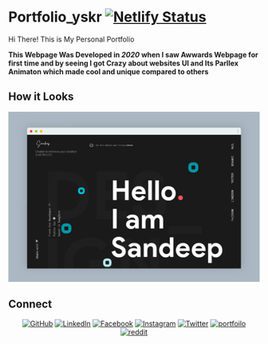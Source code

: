 # Portfolio_yskr   [![Netlify Status](https://api.netlify.com/api/v1/badges/ebcc576a-0862-4959-be4f-797160bba27c/deploy-status)](https://app.netlify.com/sites/sandeep111/deploys)
Hi There! This is My Personal Portfolio

**This Webpage Was Developed in _2020_ when I saw Awwards Webpage for first time and by seeing I got Crazy about websites UI and Its Parllex Animaton which made cool and unique compared to others**

## How it Looks

<img src="https://github.com/ysandeepkumarreddy/Portfolio_yskr/blob/main/img/ogtitle.png" />

## Connect

<p align="center">
	<a href="https://telegram.me/ysandeepkumarreddy/" target="_blank"><img src="https://img.icons8.com/bubbles/60/000000/telegram-app.png" alt="GitHub"/></a>
	<a href="https://www.linkedin.com/in/ysandeepkumarreddy/" target="_blank"><img src="https://img.icons8.com/bubbles/60/000000/linkedin.png" alt="LinkedIn"/></a>
	<a href="https://www.facebook.com/ysandeepkumarreddy/" target="_blank"><img src="https://img.icons8.com/bubbles/60/000000/facebook-new.png" alt="Facebook"/></a>
	<a href="https://www.instagram.com/ysandeepkumarreddy/" target="_blank"><img src="https://img.icons8.com/bubbles/60/000000/instagram.png" alt="Instagram"/></a>
	<a href="https://twitter.com/iamsandeep" target="_blank"><img src="https://img.icons8.com/bubbles/60/000000/twitter-circled.png" alt="Twitter"/></a>
	<a href="https://www.ysandeepkumarreddy.me/" target="_blank"><img src="https://img.icons8.com/bubbles/60/000000/chrome.png" alt="portfoilo"/></a>
	<a href="https://www.reddit.com/user/weird_techy/" target="_blank"><img src="https://img.icons8.com/bubbles/60/000000/reddit.png" alt="reddit"/></a>
